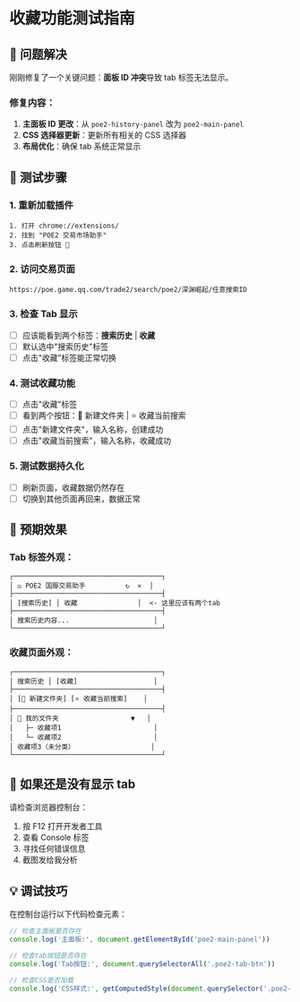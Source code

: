 # 收藏功能测试指南

## 🔧 问题解决

刚刚修复了一个关键问题：**面板 ID 冲突**导致 tab 标签无法显示。

### 修复内容：

1. **主面板 ID 更改**：从 `poe2-history-panel` 改为 `poe2-main-panel`
2. **CSS 选择器更新**：更新所有相关的 CSS 选择器
3. **布局优化**：确保 tab 系统正常显示

## 🧪 测试步骤

### 1. 重新加载插件

```
1. 打开 chrome://extensions/
2. 找到 "POE2 交易市场助手"
3. 点击刷新按钮 🔄
```

### 2. 访问交易页面

```
https://poe.game.qq.com/trade2/search/poe2/深渊崛起/任意搜索ID
```

### 3. 检查 Tab 显示

-   [ ] 应该能看到两个标签：**搜索历史** | **收藏**
-   [ ] 默认选中"搜索历史"标签
-   [ ] 点击"收藏"标签能正常切换

### 4. 测试收藏功能

-   [ ] 点击"收藏"标签
-   [ ] 看到两个按钮：📁 新建文件夹 | ⭐ 收藏当前搜索
-   [ ] 点击"新建文件夹"，输入名称，创建成功
-   [ ] 点击"收藏当前搜索"，输入名称，收藏成功

### 5. 测试数据持久化

-   [ ] 刷新页面，收藏数据仍然存在
-   [ ] 切换到其他页面再回来，数据正常

## 🎯 预期效果

### Tab 标签外观：

```
┌─────────────────────────────────────┐
│ ⚖ POE2 国服交易助手          ↻  ✕  │
├─────────────────────────────────────┤
│ [搜索历史] │ 收藏               │  <- 这里应该有两个tab
├─────────────────────────────────────┤
│ 搜索历史内容...                     │
└─────────────────────────────────────┘
```

### 收藏页面外观：

```
┌─────────────────────────────────────┐
│ 搜索历史 │ [收藏]                   │
├─────────────────────────────────────┤
│ [📁 新建文件夹] [⭐ 收藏当前搜索]    │
├─────────────────────────────────────┤
│ 📁 我的文件夹                  ▼   │
│   ├─ 收藏项1                       │
│   └─ 收藏项2                       │
│ 收藏项3（未分类）                   │
└─────────────────────────────────────┘
```

## 🐛 如果还是没有显示 tab

请检查浏览器控制台：

1. 按 F12 打开开发者工具
2. 查看 Console 标签
3. 寻找任何错误信息
4. 截图发给我分析

## 💡 调试技巧

在控制台运行以下代码检查元素：

```javascript
// 检查主面板是否存在
console.log('主面板:', document.getElementById('poe2-main-panel'))

// 检查tab按钮是否存在
console.log('Tab按钮:', document.querySelectorAll('.poe2-tab-btn'))

// 检查CSS是否加载
console.log('CSS样式:', getComputedStyle(document.querySelector('.poe2-tabs')))
```
